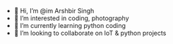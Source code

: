 - 👋 Hi, I’m @im Arshbir Singh
- 👀 I’m interested in coding, photography
- 🌱 I’m currently learning python coding 
- 💞️ I’m looking to collaborate on IoT & python projects


<!---
imarshbir/imarshbir is a ✨ special ✨ repository because its `README.md` (this file) appears on your GitHub profile.
You can click the Preview link to take a look at your changes.
--->
